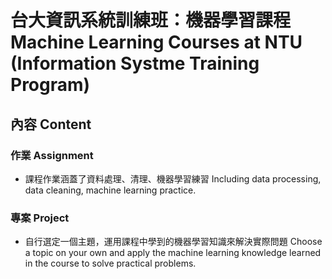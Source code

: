 # 台大資訊系統訓練班：機器學習課程 Machine Learning Courses at NTU (Information Systme Training Program)
## 內容 Content

### 作業 Assignment
- 課程作業涵蓋了資料處理、清理、機器學習練習 Including data processing, data cleaning, machine learning practice.

### 專案 Project
- 自行選定一個主題，運用課程中學到的機器學習知識來解決實際問題 
Choose a topic on your own and apply the machine learning knowledge learned in the course to solve practical problems.
